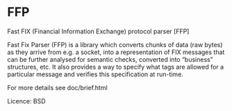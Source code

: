 FFP
===

Fast FIX (Financial Information Exchange) protocol parser [FFP]

Fast Fix Parser (FFP) is a library which converts chunks of data (raw bytes) 
as they arrive from e.g. a socket, into a representation of FIX messages that 
can be further analysed for semantic checks, converted into “business” structures, etc. 
It also provides a way to specify what tags are allowed for a particular message and 
verifies this specification at run-time.

For more details see doc/brief.html

Licence: BSD
